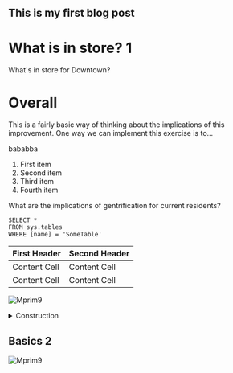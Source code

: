 ## This is my first blog post
<h1>What is in store? 1</h1>
What's in store for Downtown?

# Overall 

This is a fairly basic way of thinking about the implications of this improvement. One way we can implement this exercise is to...

bababba

1. First item
2. Second item
3. Third item
4. Fourth item

What are the implications of gentrification for current residents?
 ```tsql
 SELECT *
 FROM sys.tables
 WHERE [name] = 'SomeTable'
 ```
 
 | First Header  | Second Header |
| ------------- | ------------- |
| Content Cell  | Content Cell  |
| Content Cell  | Content Cell  |

 ![Mprim9](https://user-images.githubusercontent.com/94587267/144357623-31c34304-3820-43cd-b70d-093090895e78.png)


<details><summary>Construction</summary>
 
<p>


 
 ![Mprim9](https://user-images.githubusercontent.com/94587267/144357623-31c34304-3820-43cd-b70d-093090895e78.png)

   

</p>
</details>

<h2>Basics 2</h2>
 
![Mprim9](https://user-images.githubusercontent.com/94587267/144357623-31c34304-3820-43cd-b70d-093090895e78.png)
